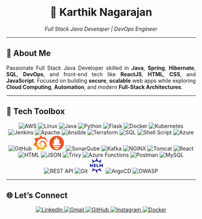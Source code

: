 <h1 align="center">🚀 Karthik Nagarajan</h1>
<p align="center">
  <i>Full Stack Java Developer | DevOps Engineer</i>
</p>

---

## 📌 About Me

<p align="justify">
Passionate Full Stack Java Developer skilled in <b>Java</b>, <b>Spring</b>, <b>Hibernate</b>, <b>SQL</b>, <b>DevOps</b>, and front-end tech like <b>ReactJS</b>, <b>HTML</b>, <b>CSS</b>, and <b>JavaScript</b>. Focused on building <b>secure</b>, <b>scalable</b> web apps while exploring <b>Cloud Computing</b>, <b>Automation</b>, and modern <b>Full-Stack Architectures</b>.
</p>

---

## 🧰 Tech Toolbox

<p align="center">
  <p align="center">

  <p align="center">
  <p align="center">

  <img src="https://cdn.jsdelivr.net/gh/devicons/devicon/icons/amazonwebservices/amazonwebservices-original.svg" height="40" alt="AWS"/>
  <img src="https://upload.wikimedia.org/wikipedia/commons/a/af/Tux.png" height="40" alt="Linux"/>
  <img src="https://cdn.jsdelivr.net/gh/devicons/devicon/icons/java/java-original.svg" height="40" alt="Java"/>
  <img src="https://cdn.jsdelivr.net/gh/devicons/devicon/icons/python/python-original.svg" height="40" alt="Python"/>
  <img src="https://upload.wikimedia.org/wikipedia/commons/3/3c/Flask_logo.svg" height="40" alt="Flask"/>
  <img src="https://cdn.jsdelivr.net/gh/devicons/devicon/icons/docker/docker-original.svg" height="40" alt="Docker"/>
  <img src="https://cdn.jsdelivr.net/gh/devicons/devicon/icons/kubernetes/kubernetes-plain.svg" height="40" alt="Kubernetes"/>
  <img src="https://www.jenkins.io/images/logos/jenkins/jenkins.svg" height="40" alt="Jenkins"/>
  <img src="https://upload.wikimedia.org/wikipedia/commons/3/3c/Apache_HTTP_server_logo_(2016).svg" height="40" alt="Apache"/>
  <img src="https://cdn.jsdelivr.net/gh/devicons/devicon/icons/ansible/ansible-original.svg" height="40" alt="Ansible"/>
  <img src="https://cdn.jsdelivr.net/gh/devicons/devicon/icons/terraform/terraform-original.svg" height="40" alt="Terraform"/>
  <img src="https://img.icons8.com/ios-filled/50/sql.png" height="40" alt="SQL"/>
  <img src="https://cdn.jsdelivr.net/gh/devicons/devicon/icons/bash/bash-original.svg" height="40" alt="Shell Script"/>
  <img src="https://cdn.jsdelivr.net/gh/devicons/devicon/icons/azure/azure-original.svg" height="40" alt="Azure"/>
  <img src="https://cdn.jsdelivr.net/gh/devicons/devicon/icons/github/github-original.svg" height="40" alt="GitHub"/>
  <img src="https://raw.githubusercontent.com/grafana/grafana/main/public/img/grafana_icon.svg" height="40" alt="Grafana"/>
  <img src="https://raw.githubusercontent.com/cncf/artwork/main/projects/prometheus/icon/color/prometheus-icon-color.svg" height="40" alt="Prometheus"/>
  <img src="https://upload.wikimedia.org/wikipedia/en/4/4e/SonarQube_logo.png" height="40" alt="SonarQube"/>
  <img src="https://upload.wikimedia.org/wikipedia/commons/0/0a/Apache_kafka-icon.svg" height="40" alt="Kafka"/>
  <img src="https://cdn.jsdelivr.net/gh/devicons/devicon/icons/nginx/nginx-original.svg" height="40" alt="NGINX"/>
  <img src="https://cdn.jsdelivr.net/gh/devicons/devicon/icons/tomcat/tomcat-original.svg" height="40" alt="Tomcat"/>
  <img src="https://cdn.jsdelivr.net/gh/devicons/devicon/icons/react/react-original.svg" height="40" alt="React"/>
  <img src="https://cdn.jsdelivr.net/gh/devicons/devicon/icons/html5/html5-original.svg" height="40" alt="HTML"/>
  <img src="https://upload.wikimedia.org/wikipedia/commons/c/c9/JSON_vector_logo.svg" height="40" alt="JSON"/>
  <img src="https://aquasecurity.github.io/trivy/images/trivy-logo.png" height="40" alt="Trivy"/>
  <img src="https://raw.githubusercontent.com/Azure/azure-functions-logo/master/azure-functions-light.png" height="40" alt="Azure Functions"/>
  <img src="https://www.vectorlogo.zone/logos/getpostman/getpostman-icon.svg" height="40" alt="Postman"/>
  <img src="https://cdn.jsdelivr.net/gh/devicons/devicon/icons/mysql/mysql-original.svg" height="40" alt="MySQL"/>
  <img src="https://img.icons8.com/external-flatart-icons-outline-flatarticons/64/external-api-digital-marketing-flatart-icons-outline-flatarticons.png" height="40" alt="REST API"/>
  <img src="https://cdn.jsdelivr.net/gh/devicons/devicon/icons/git/git-original.svg" height="40" alt="Git"/>
  <img src="https://raw.githubusercontent.com/cncf/artwork/main/projects/helm/icon/color/helm-icon-color.svg" height="40" alt="Helm"/>
  <img src="https://argo-cd.readthedocs.io/en/stable/_images/argo-logo.png" height="40" alt="ArgoCD"/>
  <img src="https://raw.githubusercontent.com/OWASP/owasp-mstg/main/Images/OWASP.png" height="40" alt="OWASP"/>
</p>
  
</p>

</p>

</p>

</p>

---


## 🌐 Let’s Connect

<p align="center">
  <a href="https://www.linkedin.com/in/karthik0908">
    <img src="https://cdn.jsdelivr.net/gh/devicons/devicon/icons/linkedin/linkedin-original.svg" height="30" alt="LinkedIn"/>
  </a>
  <a href="mailto:karthiknagarajan98@gmail.com">
    <img src="https://cdn.jsdelivr.net/gh/devicons/devicon/icons/google/google-original.svg" height="30" alt="Gmail"/>
  </a>
  <a href="https://github.com/karthiknagarajan98">
    <img src="https://cdn.jsdelivr.net/gh/devicons/devicon/icons/github/github-original.svg" height="30" alt="GitHub"/>
  </a>
  <a href="https://www.instagram.com/ktm__karthi">
    <img src="https://cdn.jsdelivr.net/npm/simple-icons@v5/icons/instagram.svg" height="30" alt="Instagram"/>
  </a>
  <a href="https://hub.docker.com/u/karthiknagarajan98">
    <img src="https://cdn.jsdelivr.net/gh/devicons/devicon/icons/docker/docker-original.svg" height="30" alt="Docker"/>
  </a>
</p>
